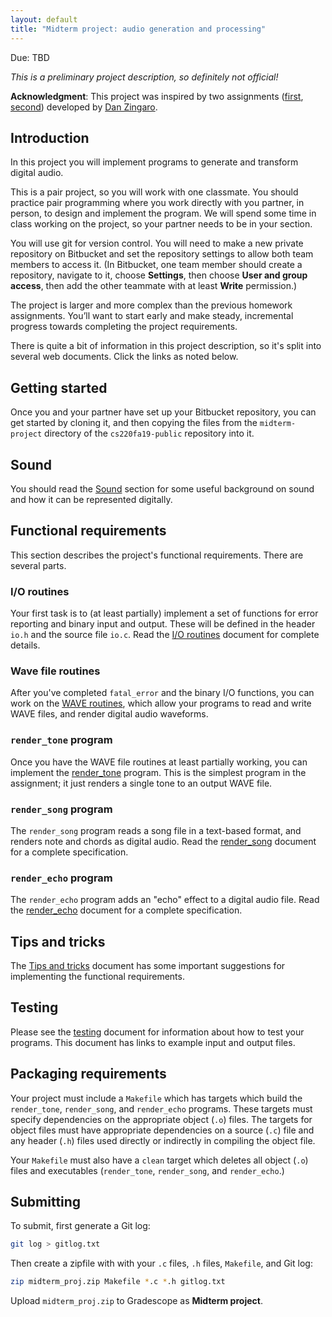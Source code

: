 ```yaml
---
layout: default
title: "Midterm project: audio generation and processing"
---
```


Due: TBD

*This is a preliminary project description, so definitely not official!*

**Acknowledgment**: This project was inspired by two assignments ([first](http://nifty.stanford.edu/2010/zingaro-song-generator), [second](http://nifty.stanford.edu/2012/zingaro-stereo-sound-processing/)) developed by [Dan Zingaro](http://www.danielzingaro.com/).

## Introduction

In this project you will implement programs to generate and transform digital audio.

This is a pair project, so you will work with one classmate.  You should practice pair programming where you work directly with you partner, in person, to design and implement the program.  We will spend some time in class working on the project, so your partner needs to be in your section.

You will use git for version control.  You will need to make a new private repository on Bitbucket and set the repository settings to allow both team members to access it.  (In Bitbucket, one team member should create a repository, navigate to it, choose **Settings**, then choose **User and group access**, then add the other teammate with at least **Write** permission.)

The project is larger and more complex than the previous homework assignments.  You’ll want to start early and make steady, incremental progress towards completing the project requirements.

There is quite a bit of information in this project description, so it's split into several web documents.  Click the links as noted below.

## Getting started

Once you and your partner have set up your Bitbucket repository, you can get started by cloning it, and then copying the files from the `midterm-project` directory of the `cs220fa19-public` repository into it.

## Sound

You should read the [Sound](sound.html) section for some useful background on sound and how it can be represented digitally.

## Functional requirements

This section describes the project's functional requirements.  There are several parts.

### I/O routines

Your first task is to (at least partially) implement a set of functions for error reporting and binary input and output.  These will be defined in the header `io.h` and the source file `io.c`.  Read the [I/O routines](io.html) document for complete details.

### Wave file routines

After you've completed `fatal_error` and the binary I/O functions, you can work on the [WAVE routines](wave.html), which allow your programs to read and write WAVE files, and render digital audio waveforms.

### `render_tone` program

Once you have the WAVE file routines at least partially working, you can implement the [render\_tone](render_tone.html) program.  This is the simplest program in the assignment; it just renders a single tone to an output WAVE file.

### `render_song` program

The `render_song` program reads a song file in a text-based format, and renders note and chords as digital audio.  Read the [render\_song](render_song.html) document for a complete specification.

### `render_echo` program

The `render_echo` program adds an "echo" effect to a digital audio file.  Read the [render\_echo](render_echo.html) document for a complete specification.

## Tips and tricks

The [Tips and tricks](tips.html) document has some important suggestions for implementing the functional requirements.

## Testing

Please see the [testing](testing.html) document for information about how to test your programs.  This document has links to example input and output files.

## Packaging requirements

Your project must include a `Makefile` which has targets which build the `render_tone`, `render_song`, and `render_echo` programs.  These targets must specify dependencies on the appropriate object (`.o`) files.  The targets for object files must have appropriate dependencies on a source (`.c`) file and any header (`.h`) files used directly or indirectly in compiling the object file.

Your `Makefile` must also have a `clean` target which deletes all object (`.o`) files and executables (`render_tone`, `render_song`, and `render_echo`.)

## Submitting

To submit, first generate a Git log:

```bash
git log > gitlog.txt
```

Then create a zipfile with with your `.c` files, `.h` files, `Makefile`, and Git log:

```bash
zip midterm_proj.zip Makefile *.c *.h gitlog.txt
```

Upload `midterm_proj.zip` to Gradescope as **Midterm project**.
